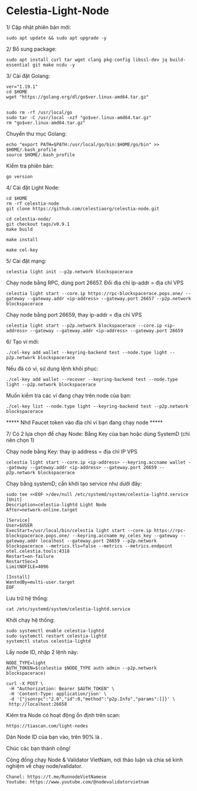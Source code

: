# Celestia-Light-Node

1/ Cập nhật phiên bản mới:

    sudo apt update && sudo apt upgrade -y
    
2/ Bổ sung package:

    sudo apt install curl tar wget clang pkg-config libssl-dev jq build-essential git make ncdu -y
    
3/ Cài đặt Golang:

    ver="1.19.1" 
    cd $HOME 
    wget "https://golang.org/dl/go$ver.linux-amd64.tar.gz" 
    
    
    sudo rm -rf /usr/local/go 
    sudo tar -C /usr/local -xzf "go$ver.linux-amd64.tar.gz" 
    rm "go$ver.linux-amd64.tar.gz"

Chuyển thư mục Golang:

    echo "export PATH=$PATH:/usr/local/go/bin:$HOME/go/bin" >> $HOME/.bash_profile
    source $HOME/.bash_profile

Kiểm tra phiên bản:

    go version
    
4/ Cài đặt Light Node:

    cd $HOME 
    rm -rf celestia-node 
    git clone https://github.com/celestiaorg/celestia-node.git

    cd celestia-node/ 
    git checkout tags/v0.9.1
    make build 

    make install 
    
    make cel-key
    
5/ Cài đặt mạng:

    celestia light init --p2p.network blockspacerace 
 
Chạy node bằng RPC, dùng port 26657. Đổi địa chỉ ip-addr = địa chỉ VPS

    celestia light start --core.ip https://rpc-blockspacerace.pops.one/ --gateway --gateway.addr <ip-address> --gateway.port 26657 --p2p.network blockspacerace
    
Chạy node bằng port 26659, thay ip-addr = địa chỉ VPS

    celestia light start --p2p.network blockspacerace --core.ip <ip-address> --gateway --gateway.addr <ip-address> --gateway.port 26659
    
6/ Tạo ví mới:

    ./cel-key add wallet --keyring-backend test --node.type light --p2p.network blockspacerace
    
Nếu đã có ví, sử dụng lệnh khôi phục:

    ./cel-key add wallet --recover --keyring-backend test --node.type light --p2p.network blockspacerace
    
Muốn kiểm tra các ví đang chạy trên node của bạn:

    ./cel-key list --node.type light --keyring-backend test --p2p.network blockspacerace
    
***** Nhớ Faucet token vào địa chỉ ví bạn đang chạy node *****

7/ Có 2 lựa chọn để chạy Node: Bằng Key của bạn hoặc dùng SystemD (chỉ nên chọn 1)

Chạy node bằng Key: thay ip address = địa chỉ IP VPS

    celestia light start --core.ip <ip-address> --keyring.accname wallet --gateway --gateway.addr <ip-address> --gateway.port 26659 --p2p.network blockspacerace
    
Chạy bằng systemD; cần khởi tạo service như dưới đây:

    sudo tee <<EOF >/dev/null /etc/systemd/system/celestia-lightd.service
    [Unit]
    Description=celestia-lightd Light Node
    After=network-online.target

    [Service]
    User=$USER
    ExecStart=/usr/local/bin/celestia light start --core.ip https://rpc-blockspacerace.pops.one/ --keyring.accname my_celes_key --gateway --gateway.addr localhost --gateway.port 26659 --p2p.network blockspacerace --metrics.tls=false --metrics --metrics.endpoint otel.celestia.tools:4318
    Restart=on-failure
    RestartSec=3
    LimitNOFILE=4096

    [Install]
    WantedBy=multi-user.target
    EOF

Lưu trữ hệ thống:

    cat /etc/systemd/system/celestia-lightd.service
    
Khởi chạy hệ thống:

    sudo systemctl enable celestia-lightd
    sudo systemctl restart celestia-lightd
    systemctl status celestia-lightd

Lấy node ID, nhập 2 lệnh này:

    NODE_TYPE=light
    AUTH_TOKEN=$(celestia $NODE_TYPE auth admin --p2p.network blockspacerace)

    curl -X POST \
     -H "Authorization: Bearer $AUTH_TOKEN" \
     -H 'Content-Type: application/json' \
     -d '{"jsonrpc":"2.0","id":0,"method":"p2p.Info","params":[]}' \
     http://localhost:26658

Kiêm tra Node có hoạt động ổn định trên scan:

    https://tiascan.com/light-nodes
    
Dán Node ID của bạn vào, trên 90% là .

Chúc các bạn thành công!

Cộng đồng chạy Node & Validator VietNam, nơi thảo luận và chia sẻ kinh nghiệm về chạy node/validator.

    Chanel: https://t.me/RunnodeVietNamese
    Youtube: https://www.youtube.com/@nodevalidatorvietnam
